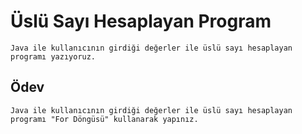 # Üslü Sayı Hesaplayan Program    

    Java ile kullanıcının girdiği değerler ile üslü sayı hesaplayan programı yazıyoruz.

## Ödev
    
    Java ile kullanıcının girdiği değerler ile üslü sayı hesaplayan programı "For Döngüsü" kullanarak yapınız.
